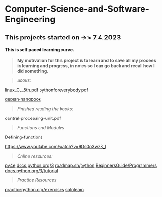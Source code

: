 # Computer-Science-and-Software-Engineering
## This projects started on ->> 7.4.2023 

#### This is self paced learning curve.

> **My motivation for this project is to learn and to save all my procees in learning and progress,
in notes so I can go back and recall how I did something.**


> *Books:*

  linux_CL_5th.pdf
  pythonforeverybody.pdf

  [debian-handbook](https://debian-handbook.info/browse/stable/preface.html)

> *Finished reading the books:*

  central-processing-unit.pdf



> *Functions and Modules*

  [Defining-functions](https://docs.python.org/3/tutorial/controlflow.html#defining-functions)

  https://www.youtube.com/watch?v=9Os0o3wzS_I


> *Online resources:*

  [py4e](https://www.py4e.com/)
  [docs.python.org/3](https://docs.python.org/3/tutorial/)
  [roadmap.sh/python](https://roadmap.sh/python)
  [BeginnersGuide/Programmers](https://wiki.python.org/moin/BeginnersGuide/Programmers)
  [docs.python.org/3/tutorial](https://docs.python.org/3/tutorial/index.html)

> *Practice Resources*

  [practicepython.org/exercises](https://www.practicepython.org/exercises/)
  [sololearn](www.sololearn.com)
